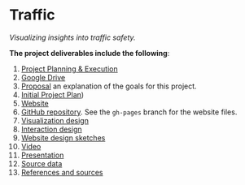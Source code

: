 # Traffic

_Visualizing insights into traffic safety._

**The project deliverables include the following**:

1. [Project Planning & Execution](https://www.pivotaltracker.com/n/projects/1554113)
1. [Google Drive](https://drive.google.com/folderview?id=0B2F6XwBEDUW-bV9rTUVIUktlTzQ&usp=sharing_eid&ts=56f292cb)
1. [Proposal](http://harvardviz.github.io/traffic/project-proposal.pdf) an explanation of the goals for this project.
1. [Initial Project Plan](https://example.com))
1. [Website](http://harvardviz.github.io/traffic/)
1. [GitHub repository](https://github.com/harvardviz/traffic).  See the `gh-pages` branch for the website files.
1. [Visualization design](https://example.com)
1. [Interaction design](https://example.com)
1. [Website design sketches](https://example.com)
1. [Video](https://example.com)
1. [Presentation](https://example.com)
1. [Source data](http://harvardviz.github.io/traffic/data)
1. [References and sources](http://harvardviz.github.io/traffic/references.html)
